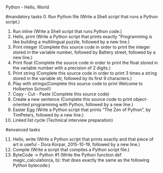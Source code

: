 Python - Hello, World

#mandatory tasks
0. Run Python file (Write a Shell script that runs a Python script.)
1. Run inline (Write a Shell script that runs Python code.)
2. Hello, print (Write a Python script that prints exactly "Programming is like building a multilingual puzzle, followed by a new line.)
3. Print integer (Complete this source code in order to print the integer stored in the variable number, followed by Battery street, followed by a new line.)
4. Print float (Complete the source code in order to print the float stored in the variable number with a precision of 2 digits.)
5. Print string (Complete this source code in order to print 3 times a string stored in the variable str, followed by its first 9 characters.)
6. Play with strings(Complete this source code to print Welcome to Holberton School!)
7. Copy - Cut - Paste (Complete this source code)
8. Create a new sentence (Complete this source code to print object-oriented programming with Python, followed by a new line.)
9. Easter Egg (Write a Python script that prints “The Zen of Python”, by TimPeters, followed by a new line.)
10. Linked list cycle (Technical interview preparation)

#anvanced tasks

11. Hello, write (Write a Python script that prints exactly and that piece of art is useful - Dora Korpar, 2015-10-19, followed by a new line.)
12. Compile (Write a script that compiles a Python script file.)
13. ByteCode -> Python #1 (Write the Python function def magic_calculation(a, b): that does exactly the same as the following Python bytecode:)

